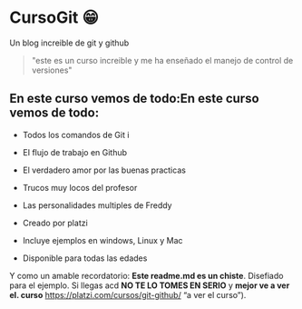 # CursoGit 😁
Un blog increible de git y github

> "este es un curso increible y me ha enseñado el manejo de control de versiones"

## En este curso vemos de todo:En este curso vemos de todo:
* Todos los comandos de Git i

* EI flujo de trabajo en Github

* El verdadero amor por las buenas practicas

* Trucos muy locos del profesor

* Las personalidades multiples de Freddy

* Creado por platzi

* Incluye ejemplos en windows, Linux y Mac

* Disponible para todas las edades



Y como un amable recordatorio: **Este readme.md es un chiste**. Disefiado
para el ejemplo. Si llegas acd **NO TE LO TOMES EN SERIO** y **mejor ve a ver el.
curso** https://platzi.com/cursos/git-github/ “a ver el curso”).

